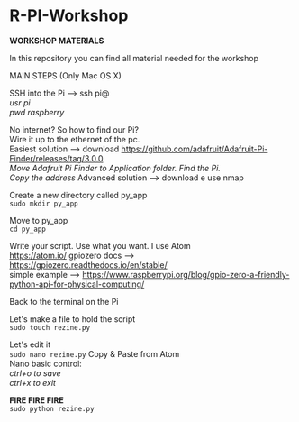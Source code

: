 # R-PI-Workshop
**WORKSHOP MATERIALS**

In this repository you can find all material needed for the workshop  

MAIN STEPS (Only Mac OS X)

SSH into the Pi --> ssh pi@<raspberry-ip>  
	*usr   pi  
	pwd   raspberry*
  
  No internet? So how to find our Pi?  
  Wire it up to the ethernet of the pc.  
    Easiest solution --> download https://github.com/adafruit/Adafruit-Pi-Finder/releases/tag/3.0.0  
      *Move Adafruit Pi Finder to Application folder.
      Find the Pi.  
      Copy the address* 
    Advanced solution --> download e use nmap  


Create a new directory called py_app   
  `sudo mkdir py_app`

Move to py_app  
  `cd py_app`

Write your script. Use what you want. I use Atom  
  https://atom.io/
    gpiozero docs --> https://gpiozero.readthedocs.io/en/stable/  
    simple example --> https://www.raspberrypi.org/blog/gpio-zero-a-friendly-python-api-for-physical-computing/  

Back to the terminal on the Pi  

Let's make a file to hold the script  
  `sudo touch rezine.py`

Let's edit it  
  `sudo nano rezine.py`
  Copy & Paste from Atom  
  Nano basic control:  
    *ctrl+o to save  
    ctrl+x to exit*  

**FIRE FIRE FIRE**  
  `sudo python rezine.py`

